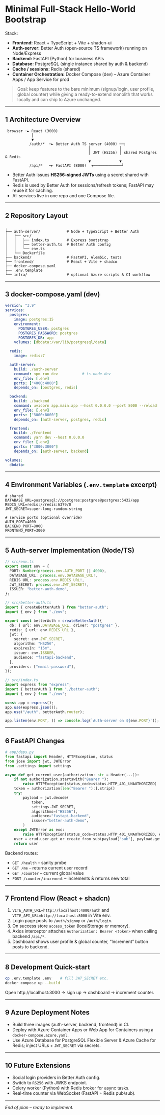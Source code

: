 # Minimal Full-Stack Hello-World Bootstrap

Stack:
- **Frontend:** React + TypeScript + Vite + shadcn-ui
- **Auth-server:** Better Auth (open-source TS framework) running on Node/Express
- **Backend:** FastAPI (Python) for business APIs
- **Database:** PostgreSQL (single instance shared by auth & backend)
- **Cache / sessions:** Redis (shared)
- **Container Orchestration:** Docker Compose (dev) – Azure Container Apps / App Service for prod

> Goal: keep features to the bare minimum (signup/login, user profile, global counter) while giving a ready-to-extend monolith that works locally and can ship to Azure unchanged.

---
## 1  Architecture Overview
```
 browser ─► React (3000)
            │
            ▼
           /auth/*  ─► Better Auth TS server (4000) ──┐
                                      │             │
                                      │ JWT (HS256) │ shared Postgres & Redis
                                      ▼             ▼
           /api/*   ─► FastAPI (8000)  ◄─────────────┘
```
- Better Auth issues **HS256-signed JWTs** using a secret shared with FastAPI.
- Redis is used by Better Auth for sessions/refresh tokens; FastAPI may reuse it for caching.
- All services live in one repo and one Compose file.

---
## 2  Repository Layout
```
.
├── auth-server/            # Node + TypeScript + Better Auth
│   ├── src/
│   │   ├── index.ts        # Express bootstrap
│   │   ├── better-auth.ts  # Better Auth config
│   │   └── env.ts
│   └── Dockerfile
├── backend/                # FastAPI, Alembic, tests
├── frontend/               # React + Vite + shadcn
├── docker-compose.yaml
├── .env.template
└── infra/                  # optional Azure scripts & CI workflow
```

---
## 3  docker-compose.yaml (dev)
```yaml
version: "3.9"
services:
  postgres:
    image: postgres:15
    environment:
      POSTGRES_USER: postgres
      POSTGRES_PASSWORD: postgres
      POSTGRES_DB: app
    volumes: [dbdata:/var/lib/postgresql/data]

  redis:
    image: redis:7

  auth-server:
    build: ./auth-server
    command: npm run dev           # ts-node-dev
    env_file: [.env]
    ports: ["4000:4000"]
    depends_on: [postgres, redis]

  backend:
    build: ./backend
    command: uvicorn app.main:app --host 0.0.0.0 --port 8000 --reload
    env_file: [.env]
    ports: ["8000:8000"]
    depends_on: [auth-server, postgres, redis]

  frontend:
    build: ./frontend
    command: yarn dev --host 0.0.0.0
    env_file: [.env]
    ports: ["3000:3000"]
    depends_on: [auth-server, backend]

volumes:
  dbdata:
```

---
## 4  Environment Variables (`.env.template` excerpt)
```
# shared
DATABASE_URL=postgresql://postgres:postgres@postgres:5432/app
REDIS_URL=redis://redis:6379/0
JWT_SECRET=super-long-random-string

# service ports (optional override)
AUTH_PORT=4000
BACKEND_PORT=8000
FRONTEND_PORT=3000
```

---
## 5  Auth-server Implementation (Node/TS)
```ts
// src/env.ts
export const env = {
  PORT: Number(process.env.AUTH_PORT || 4000),
  DATABASE_URL: process.env.DATABASE_URL!,
  REDIS_URL: process.env.REDIS_URL!,
  JWT_SECRET: process.env.JWT_SECRET!,
  ISSUER: "better-auth-demo",
};

// src/better-auth.ts
import { createBetterAuth } from "better-auth";
import { env } from "./env";

export const betterAuth = createBetterAuth({
  db: { url: env.DATABASE_URL, driver: "postgres" },
  redis: { url: env.REDIS_URL },
  jwt: {
    secret: env.JWT_SECRET,
    algorithm: "HS256",
    expiresIn: "15m",
    issuer: env.ISSUER,
    audience: "fastapi-backend",
  },
  providers: ["email-password"],
});

// src/index.ts
import express from "express";
import { betterAuth } from "./better-auth";
import { env } from "./env";

const app = express();
app.use(express.json());
app.use("/auth", betterAuth.router);

app.listen(env.PORT, () => console.log(`Auth-server on ${env.PORT}`));
```

---
## 6  FastAPI Changes
```python
# app/deps.py
from fastapi import Header, HTTPException, status
from jose import jwt, JWTError
from .settings import settings

async def get_current_user(authorization: str = Header(...)):
    if not authorization.startswith("Bearer "):
        raise HTTPException(status_code=status.HTTP_401_UNAUTHORIZED)
    token = authorization[len("Bearer "):].strip()
    try:
        payload = jwt.decode(
            token,
            settings.JWT_SECRET,
            algorithms=["HS256"],
            audience="fastapi-backend",
            issuer="better-auth-demo",
        )
    except JWTError as exc:
        raise HTTPException(status_code=status.HTTP_401_UNAUTHORIZED, detail=str(exc))
    user = crud.user.get_or_create_from_sub(payload["sub"], payload.get("email"), payload.get("name"))
    return user
```

Backend routes:
- `GET /health` – sanity probe
- `GET /me` – returns current user record
- `GET /counter` – current global value
- `POST /counter/increment` – increments & returns new total

---
## 7  Frontend Flow (React + shadcn)
1. `VITE_AUTH_URL=http://localhost:4000/auth` and `VITE_API_URL=http://localhost:8000` in Vite env.
2. Login page posts to `/auth/signup` or `/auth/login`.
3. On success store `access_token` (localStorage or memory).
4. Axios interceptor attaches `Authorization: Bearer <token>` when calling backend `/api/*`.
5. Dashboard shows user profile & global counter, “Increment” button posts to backend.

---
## 8  Development Quick-start
```bash
cp .env.template .env    # fill JWT_SECRET etc.
docker compose up --build
```
Open http://localhost:3000 → sign up → dashboard → increment counter.

---
## 9  Azure Deployment Notes
- Build three images (auth-server, backend, frontend) in CI.
- Deploy with Azure Container Apps or Web App for Containers using a `docker-compose.azure.yaml`.
- Use Azure Database for PostgreSQL Flexible Server & Azure Cache for Redis; inject URLs + `JWT_SECRET` via secrets.

---
## 10  Future Extensions
- Social login providers in Better Auth config.
- Switch to `RS256` with JWKS endpoint.
- Celery worker (Python) with Redis broker for async tasks.
- Real-time counter via WebSocket (FastAPI + Redis pub/sub).

---
_End of plan – ready to implement._
